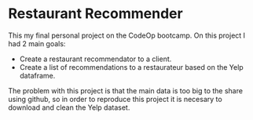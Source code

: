 # Restaurant Recommender
This my final personal project on the CodeOp bootcamp. On this project I had 2 main goals:
* Create a restaurant recommendator to a client.
* Create a list of recommendations to a restaurateur
based on the Yelp dataframe.

The problem with this project is that the main data is too big to the share using github, so in order to reproduce this project it is necesary to download and clean the Yelp dataset.
